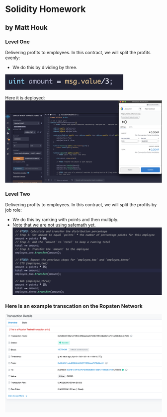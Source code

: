 # Solidity Homework 
## by Matt Houk 


### Level One

Delivering profits to employees. In this contract, we will split the profits evenly: 

- We do this by dividing by three. 


![splitevenly](Images/spliteven.png)

Here it is deployed: 
![lvl1](Images/level1success.png)

### Level Two 
Delivering profits to employees. In this contract, we will split the profits by job role: 
- We do this by ranking with points and then multiply. 
- Note that we are not using safemath yet.
![lvl2math](Images/level2math.png)


### Here is an example transcation on the Ropsten Network 
![Ropsten](Images/success1.png)
